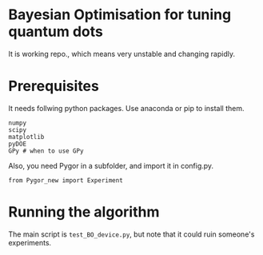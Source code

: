 # Bayesian Optimisation for tuning quantum dots

It is working repo., which means very unstable and changing rapidly.

# Prerequisites
It needs follwing python packages. Use anaconda or pip to install them.
```
numpy
scipy
matplotlib
pyDOE
GPy # when to use GPy
```

Also, you need Pygor in a subfolder, and import it in config.py.
```
from Pygor_new import Experiment
```

# Running the algorithm
The main script is `test_BO_device.py`, but note that it could ruin someone's experiments.
